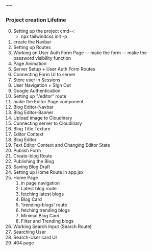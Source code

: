 #

## --

### Project creation Lifeline

0. Setting up the project
   cmd--:
   - npx tailwindcss init -p
1. create the Navbar
2. Setting up Routes
3. Working on User Auth Form Page
   -- make the form
   -- make the password visibility function
4. Page Animation
5. Server Setup + User Auth Form Routes
6. Connecting Form UI to server
7. Store user in Sessions
8. User Navigation + SIgn Out
9. Google Authentication
10. Setting up "/editor" route
11. make the Editor Page component
12. Blog Editor-Navbar
13. Blog Editor-Banner
14. Upload image to Cloudinary
15. Connecting server to Cloudinary
16. Blog Title Texture
17. Editor Context
18. Blog Editor
19. Text Editor Context and Changing Editor State
20. Publish Form
21. Create-blog Route
22. Publishing the Blog
23. Saving Blog Draft
24. Setting up Home Route in app.jsx
25. Home Page
    1. in page navigation
    2. Latest blog route
    3. fetching latest blogs
    4. Blog Card
    5. 'trending-blogs' route
    6. fetching trending blogs
    7. Minimal Blog Card
    8. Filter and Trending blogs
26. Working Search Input (Search Route)
27. Searching User
28. Search-User card UI
29. 404 page
